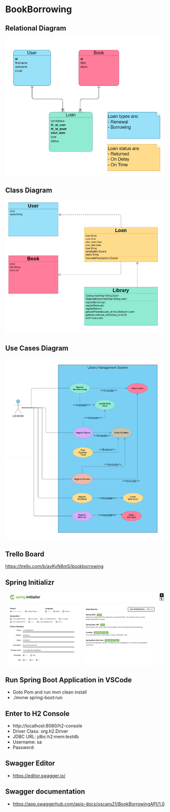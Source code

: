 # BookBorrowing

## Relational Diagram
![](./img/2022-02-22-10-53-38.png)


## Class Diagram
![](./img/2022-02-21-14-20-42.png)

## Use Cases Diagram
![](./img/2022-02-22-10-51-48.png)

## Trello Board
https://trello.com/b/avKyN8mS/bookborrowing


## Spring Initializr
![](./img/2022-02-18-12-55-50.png)

## Run Spring Boot Application in VSCode

-  Goto Pom and run mvn clean install
-  ./mvnw spring-boot:run

## Enter to H2 Console

- http://localhost:8080/h2-console
- Driver Class: org.h2.Driver
- JDBC URL: jdbc:h2:mem:testdb
- Username: sa
- Password:

## Swagger Editor
- https://editor.swagger.io/

## Swagger documentation
- https://app.swaggerhub.com/apis-docs/oscaru21/BookBorrowingAPI/1.0